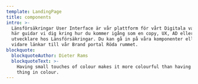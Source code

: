 ```yaml
---
template: LandingPage
title: components
intro: >-
  Länsförsäkringar User Interface är vår plattform för vårt Digitala varumärke.
  här guidar vi dig kring hur du kommer igång som en copy, UX, AD eller frontend
  utvecklare hos Länsförsäkringar. Du kan gå in på våra komponenter eller hittar
  vidare länkar till vår Brand portal Röda rummet.
blockquote:
  blockquoteAuthor: Dieter Rams
  blockquoteText: >-
    Having small touches of colour makes it more colourful than having the whole
    thing in colour.
---
```


